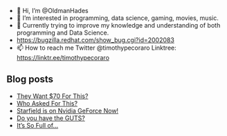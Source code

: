 - 👋 Hi, I’m @OldmanHades
- 👀 I’m interested in programming, data science, gaming, movies, music.
- 🌱 Currently trying to improve my knowledge and understanding of both programming and Data Science.
- https://bugzilla.redhat.com/show_bug.cgi?id=2002083
- 📫 How to reach me Twitter @timothypecoraro
Linktree: https://linktr.ee/timothypecoraro

## Blog posts
<!-- BLOG-POST-LIST:START -->
- [They Want $70 For This?](https://medium.com/@timothypecoraro/they-want-70-for-this-fa40788a6e1d?source=rss-5097f5c9b801------2)
- [Who Asked For This?](https://medium.com/@timothypecoraro/who-asked-for-this-4608b83a0d46?source=rss-5097f5c9b801------2)
- [Starfield is on Nvidia GeForce Now!](https://medium.com/@timothypecoraro/starfield-is-on-nvidia-geforce-now-9ea0a4aaeaf3?source=rss-5097f5c9b801------2)
- [Do you have the GUTS?](https://medium.com/@timothypecoraro/do-you-have-the-guts-e88f0653dc53?source=rss-5097f5c9b801------2)
- [It’s So Full of…](https://medium.com/@timothypecoraro/its-so-full-of-9f399ad22c58?source=rss-5097f5c9b801------2)
<!-- BLOG-POST-LIST:END -->
